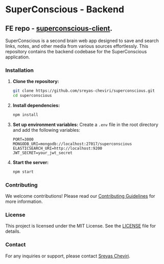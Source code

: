 


# SuperConscious - Backend

## FE repo - [superconscious-client](https://github.com/sreyas-cheviri/superconscious-client).

SuperConscious is a second brain web app designed to save and search links, notes, and other media from various sources effortlessly. This repository contains the backend codebase for the SuperConscious application.


### Installation

1. **Clone the repository:**

   ```bash
   git clone https://github.com/sreyas-cheviri/superconscious.git
   cd superconscious
   ```

3. **Install dependencies:**
   ```bash
   npm install
   ```

4. **Set up environment variables:**
   Create a `.env` file in the root directory and add the following variables:
   ```env
   PORT=3000
   MONGODB_URI=mongodb://localhost:27017/superconscious
   ELASTICSEARCH_URI=http://localhost:9200
   JWT_SECRET=your_jwt_secret
   ```

5. **Start the server:**
   ```bash
   npm start
   ```


### Contributing

We welcome contributions! Please read our [Contributing Guidelines](CONTRIBUTING.md) for more information.

### License

This project is licensed under the MIT License. See the [LICENSE](LICENSE) file for details.

### Contact

For any inquiries or support, please contact [Sreyas Cheviri](https://github.com/sreyas-cheviri).
